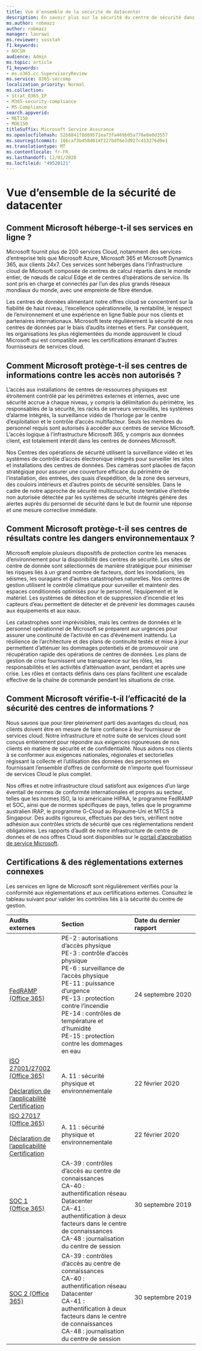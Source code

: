 ```yaml
---
title: Vue d’ensemble de la sécurité de datacenter
description: En savoir plus sur la sécurité du centre de sécurité dans Microsoft 365
ms.author: robmazz
author: robmazz
manager: laurawi
ms.reviewer: sosstah
f1.keywords:
- NOCSH
audience: Admin
ms.topic: article
f1_keywords:
- ms.o365.cc.SupervisoryReview
ms.service: O365-seccomp
localization_priority: Normal
ms.collection:
- Strat_O365_IP
- M365-security-compliance
- MS-Compliance
search.appverid:
- MET150
- MOE150
titleSuffix: Microsoft Service Assurance
ms.openlocfilehash: 52b8841f8d89571ea73fa469b05a776e0e0d3557
ms.sourcegitcommit: 186caf3b458d014f127bdf6e2d927c413276d9e1
ms.translationtype: MT
ms.contentlocale: fr-FR
ms.lasthandoff: 12/01/2020
ms.locfileid: "49520121"
---
```

# <a name="datacenter-security-overview"></a>Vue d’ensemble de la sécurité de datacenter

## <a name="how-does-microsoft-host-its-online-services"></a>Comment Microsoft héberge-t-il ses services en ligne ?

Microsoft fournit plus de 200 services Cloud, notamment des services d’entreprise tels que Microsoft Azure, Microsoft 365 et Microsoft Dynamics 365, aux clients 24x7. Ces services sont hébergés dans l’infrastructure cloud de Microsoft composée de centres de calcul répartis dans le monde entier, de nœuds de calcul Edge et de centres d’opérations de service. Ils sont pris en charge et connectés par l’un des plus grands réseaux mondiaux du monde, avec une empreinte de fibre étendue.

Les centres de données alimentant notre offres cloud se concentrent sur la fiabilité de haut niveau, l’excellence opérationnelle, la rentabilité, le respect de l’environnement et une expérience en ligne fiable pour nos clients et partenaires internationaux. Microsoft teste régulièrement la sécurité de nos centres de données par le biais d’audits internes et tiers. Par conséquent, les organisations les plus réglementées du monde approuvent le cloud Microsoft qui est compatible avec les certifications émanant d’autres fournisseurs de services cloud.

## <a name="how-does-microsoft-protect-its-datacenters-from-unauthorized-access"></a>Comment Microsoft protège-t-il ses centres de informations contre les accès non autorisés ?

L’accès aux installations de centres de ressources physiques est étroitement contrôlé par les périmètres externes et internes, avec une sécurité accrue à chaque niveau, y compris la délimitation du périmètre, les responsables de la sécurité, les racks de serveurs verrouillés, les systèmes d’alarme intégrés, la surveillance vidéo de l’horloge par le centre d’exploitation et le contrôle d’accès multifacteur. Seuls les membres du personnel requis sont autorisés à accéder aux centres de service Microsoft. L’accès logique à l’infrastructure Microsoft 365, y compris aux données client, est totalement interdit dans les centres de données Microsoft.

Nos Centres des opérations de sécurité utilisent la surveillance vidéo et les systèmes de contrôle d’accès électronique intégrés pour surveiller les sites et installations des centres de données. Des caméras sont placées de façon stratégique pour assurer une couverture efficace du périmètre de l’installation, des entrées, des quais d’expédition, de la zone des serveurs, des couloirs intérieurs et d’autres points de sécurité sensibles. Dans le cadre de notre approche de sécurité multicouche, toute tentative d’entrée non autorisée détectée par les systèmes de sécurité intégrés génère des alertes auprès du personnel de sécurité dans le but de fournir une réponse et une mesure corrective immédiate.

## <a name="how-does-microsoft-protect-its-datacenters-from-environmental-hazards"></a>Comment Microsoft protège-t-il ses centres de résultats contre les dangers environnementaux ?

Microsoft emploie plusieurs dispositifs de protection contre les menaces d’environnement pour la disponibilité des centres de sécurité. Les sites de centre de donnée sont sélectionnés de manière stratégique pour minimiser les risques liés à un grand nombre de facteurs, dont les inondations, les séismes, les ouragans et d’autres catastrophes naturelles. Nos centres de gestion utilisent le contrôle climatique pour surveiller et maintenir des espaces conditionnés optimisés pour le personnel, l’équipement et le matériel. Les systèmes de détection et de suppression d’incendie et les capteurs d’eau permettent de détecter et de prévenir les dommages causés aux équipements et aux eaux.

Les catastrophes sont imprévisibles, mais les centres de données et le personnel opérationnel de Microsoft se préparent aux urgences pour assurer une continuité de l’activité en cas d’événement inattendu. La résilience de l’architecture et des plans de continuité testés et mise à jour permettent d’atténuer les dommages potentiels et de promouvoir une récupération rapide des opérations de centres de données. Les plans de gestion de crise fournissent une transparence sur les rôles, les responsabilités et les activités d’atténuation avant, pendant et après une crise. Les rôles et contacts définis dans ces plans facilitent une escalade effective de la chaîne de commande pendant les situations de crise.

## <a name="how-does-microsoft-verify-the-effectiveness-of-datacenter-security"></a>Comment Microsoft vérifie-t-il l’efficacité de la sécurité des centres de informations ?

Nous savons que pour tirer pleinement parti des avantages du cloud, nos clients doivent être en mesure de faire confiance à leur fournisseur de services cloud. Notre infrastructure et notre suite de services cloud sont conçus entièrement pour répondre aux exigences rigoureuses de nos clients en matière de sécurité et de confidentialité. Nous aidons nos clients à se conformer aux exigences nationales, régionales et sectorielles régissant la collecte et l’utilisation des données des personnes en fournissant l’ensemble d’offres de conformité de n’importe quel fournisseur de services Cloud le plus complet.

Nos offres et notre infrastructure cloud satisfont aux exigences d’un large éventail de normes de conformité internationales et propres au secteur, telles que les normes ISO, la loi américaine HIPAA, le programme FedRAMP et SOC, ainsi que de normes spécifiques de pays, telles que le programme australien IRAP, le programme G-Cloud au Royaume-Uni et MTCS à Singapour. Des audits rigoureux, effectués par des tiers, vérifient notre adhésion aux contrôles stricts de sécurité que ces réglementations rendent obligatoires. Les rapports d’audit de notre infrastructure de centre de donnes et de nos offres Cloud sont disponibles sur le [portail d’approbation de service Microsoft](https://servicetrust.microsoft.com/).

## <a name="related-external-regulations--certifications"></a>Certifications & des réglementations externes connexes

Les services en ligne de Microsoft sont régulièrement vérifiés pour la conformité aux réglementations et aux certifications externes. Consultez le tableau suivant pour valider les contrôles liés à la sécurité du centre de gestion.

| **Audits externes** | **Section** | **Date du dernier rapport** |
|:--------------------|:------------|:-----------------------|  
| [FedRAMP (Office 365)](https://compliance.microsoft.com/compliancemanager) | PE-2 : autorisations d’accès physique <br> PE-3 : contrôle d’accès physique <br> PE-6 : surveillance de l’accès physique <br> PE-11 : puissance d’urgence <br> PE-13 : protection contre l’incendie <br> PE-14 : contrôles de température et d’humidité <br> PE-15 : protection contre les dommages en eau | 24 septembre 2020 |
| [ISO 27001/27002 (Office 365)](https://servicetrust.microsoft.com/ViewPage/MSComplianceGuideV3?command=Download&downloadType=Document&downloadId=d7864d4f-e053-4cc4-a964-fa526d07c3be&tab=7027ead0-3d6b-11e9-b9e1-290b1eb4cdeb&docTab=7027ead0-3d6b-11e9-b9e1-290b1eb4cdeb_ISO_Reports) <br><br> [Déclaration de l’applicabilité](https://servicetrust.microsoft.com/ViewPage/MSComplianceGuide?command=Download&downloadType=Document&downloadId=8ee1e46b-2ada-4e7b-bb7d-4c55a8cb6fcd&docTab=4ce99610-c9c0-11e7-8c2c-f908a777fa4d_ISO_Reports) <br> [Certification](https://servicetrust.microsoft.com/ViewPage/MSComplianceGuideV3?command=Download&downloadType=Document&downloadId=1e84a14a-2468-45ac-9412-5e53250d57ec&tab=7027ead0-3d6b-11e9-b9e1-290b1eb4cdeb&docTab=7027ead0-3d6b-11e9-b9e1-290b1eb4cdeb_ISO_Reports) | A. 11 : sécurité physique et environnementale | 22 février 2020 |
| [ISO 27017 (Office 365)](https://servicetrust.microsoft.com/ViewPage/MSComplianceGuideV3?command=Download&downloadType=Document&downloadId=d7864d4f-e053-4cc4-a964-fa526d07c3be&tab=7027ead0-3d6b-11e9-b9e1-290b1eb4cdeb&docTab=7027ead0-3d6b-11e9-b9e1-290b1eb4cdeb_ISO_Reports) <br><br> [Déclaration de l’applicabilité](https://servicetrust.microsoft.com/ViewPage/MSComplianceGuide?command=Download&downloadType=Document&downloadId=8ee1e46b-2ada-4e7b-bb7d-4c55a8cb6fcd&docTab=4ce99610-c9c0-11e7-8c2c-f908a777fa4d_ISO_Reports) <br> [Certification](https://servicetrust.microsoft.com/ViewPage/MSComplianceGuideV3?command=Download&downloadType=Document&downloadId=70de0999-5451-43a3-9ef4-761e8fbfb1a3&tab=7027ead0-3d6b-11e9-b9e1-290b1eb4cdeb&docTab=7027ead0-3d6b-11e9-b9e1-290b1eb4cdeb_ISO_Reports) | A. 11 : sécurité physique et environnementale | 22 février 2020 |
| [SOC 1 (Office 365)](https://servicetrust.microsoft.com/ViewPage/MSComplianceGuideV3?command=Download&downloadType=Document&downloadId=b07c0f7b-6bd5-4544-8255-7a5f14bf914a&tab=7027ead0-3d6b-11e9-b9e1-290b1eb4cdeb&docTab=7027ead0-3d6b-11e9-b9e1-290b1eb4cdeb_SOC_/_SSAE_16_Reports) | CA-39 : contrôles d’accès au centre de connaissances <br> CA-40 : authentification réseau Datacenter <br> CA-41 : authentification à deux facteurs dans le centre de connaissances <br> CA-48 : journalisation du centre de session | 30 septembre 2019 |
| [SOC 2 (Office 365)](https://servicetrust.microsoft.com/ViewPage/MSComplianceGuideV3?command=Download&downloadType=Document&downloadId=fa062990-e758-4ddc-ace3-7fb21a301d09&tab=7027ead0-3d6b-11e9-b9e1-290b1eb4cdeb&docTab=7027ead0-3d6b-11e9-b9e1-290b1eb4cdeb_SOC_/_SSAE_16_Rep-11e9-b9e1-290b1eb4cdeb_SOC_/_SSAE_16_Reports) | CA-39 : contrôles d’accès au centre de connaissances <br> CA-40 : authentification réseau Datacenter <br> CA-41 : authentification à deux facteurs dans le centre de connaissances <br> CA-48 : journalisation du centre de session | 30 septembre 2019 |
